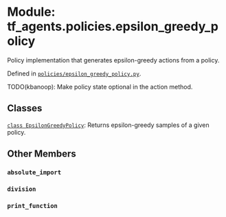 <div itemscope itemtype="http://developers.google.com/ReferenceObject">
<meta itemprop="name" content="tf_agents.policies.epsilon_greedy_policy" />
<meta itemprop="path" content="Stable" />
<meta itemprop="property" content="absolute_import"/>
<meta itemprop="property" content="division"/>
<meta itemprop="property" content="print_function"/>
</div>

# Module: tf_agents.policies.epsilon_greedy_policy

Policy implementation that generates epsilon-greedy actions from a policy.



Defined in [`policies/epsilon_greedy_policy.py`](https://github.com/tensorflow/agents/tree/master/tf_agents/policies/epsilon_greedy_policy.py).

<!-- Placeholder for "Used in" -->

TODO(kbanoop): Make policy state optional in the action method.

## Classes

[`class EpsilonGreedyPolicy`](../../tf_agents/policies/epsilon_greedy_policy/EpsilonGreedyPolicy.md): Returns epsilon-greedy samples of a given policy.

## Other Members

<h3 id="absolute_import"><code>absolute_import</code></h3>

<h3 id="division"><code>division</code></h3>

<h3 id="print_function"><code>print_function</code></h3>

